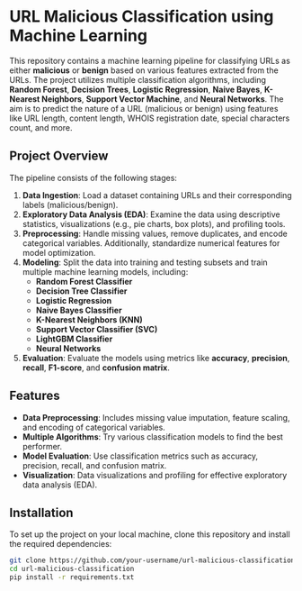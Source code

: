 # URL Malicious Classification using Machine Learning

This repository contains a machine learning pipeline for classifying URLs as either **malicious** or **benign** based on various features extracted from the URLs. The project utilizes multiple classification algorithms, including **Random Forest**, **Decision Trees**, **Logistic Regression**, **Naive Bayes**, **K-Nearest Neighbors**, **Support Vector Machine**, and **Neural Networks**. The aim is to predict the nature of a URL (malicious or benign) using features like URL length, content length, WHOIS registration date, special characters count, and more.

## Project Overview

The pipeline consists of the following stages:

1. **Data Ingestion**: Load a dataset containing URLs and their corresponding labels (malicious/benign).
2. **Exploratory Data Analysis (EDA)**: Examine the data using descriptive statistics, visualizations (e.g., pie charts, box plots), and profiling tools.
3. **Preprocessing**: Handle missing values, remove duplicates, and encode categorical variables. Additionally, standardize numerical features for model optimization.
4. **Modeling**: Split the data into training and testing subsets and train multiple machine learning models, including:
   - **Random Forest Classifier**
   - **Decision Tree Classifier**
   - **Logistic Regression**
   - **Naive Bayes Classifier**
   - **K-Nearest Neighbors (KNN)**
   - **Support Vector Classifier (SVC)**
   - **LightGBM Classifier**
   - **Neural Networks**
5. **Evaluation**: Evaluate the models using metrics like **accuracy**, **precision**, **recall**, **F1-score**, and **confusion matrix**.

## Features

- **Data Preprocessing**: Includes missing value imputation, feature scaling, and encoding of categorical variables.
- **Multiple Algorithms**: Try various classification models to find the best performer.
- **Model Evaluation**: Use classification metrics such as accuracy, precision, recall, and confusion matrix.
- **Visualization**: Data visualizations and profiling for effective exploratory data analysis (EDA).

## Installation

To set up the project on your local machine, clone this repository and install the required dependencies:

```bash
git clone https://github.com/your-username/url-malicious-classification.git
cd url-malicious-classification
pip install -r requirements.txt
